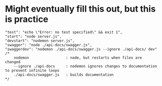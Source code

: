 # Might eventually fill this out, but this is practice

    "test": "echo \"Error: no test specified\" && exit 1",
    "start": "node server.js",
    "devstart": "nodemon server.js",
    "swagger": "node ./api-docs/swagger.js",
    "swaggerdev": "nodemon ./api-docs/swagger.js --ignore ./api-docs/ dev"
    /*
        nodemon                 : node, but restarts when files are changed
        --ignore ./api-docs     : nodemon ignores changes to documentation to prevent infinite loops
        ./api-docs/swagger.js   : builds documentation
    */
